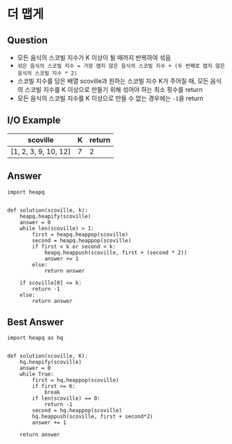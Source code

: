 # 더 맵게

## Question
- 모든 음식의 스코빌 지수가 K 이상이 될 때까지 반복하여 섞음
- `섞은 음식의 스코빌 지수 = 가장 맵지 않은 음식의 스코빌 지수 + (두 번째로 맵지 않은 음식의 스코빌 지수 * 2)`
- 스코빌 지수를 담은 배열 scoville과 원하는 스코빌 지수 K가 주어질 때, 모든 음식의 스코빌 지수를 K 이상으로 만들기 위해 섞어야 하는 최소 횟수를 return
- 모든 음식의 스코빌 지수를 K 이상으로 만들 수 없는 경우에는 `-1`을 return

## I/O Example
| scoville             | K   | return |
| -------------------- | --- | ------ |
| [1, 2, 3, 9, 10, 12] | 7   | 2      |

## Answer
```py3
import heapq


def solution(scoville, k):
    heapq.heapify(scoville)
    answer = 0
    while len(scoville) > 1:
        first = heapq.heappop(scoville)
        second = heapq.heappop(scoville)
        if first < k or second < k:
            heapq.heappush(scoville, first + (second * 2))
            answer += 1
        else:
            return answer

    if scoville[0] <= k:
        return -1
    else:
        return answer
```

## Best Answer
```py3
import heapq as hq


def solution(scoville, K):
    hq.heapify(scoville)
    answer = 0
    while True:
        first = hq.heappop(scoville)
        if first >= K:
            break
        if len(scoville) == 0:
            return -1
        second = hq.heappop(scoville)
        hq.heappush(scoville, first + second*2)
        answer += 1

    return answer
```
